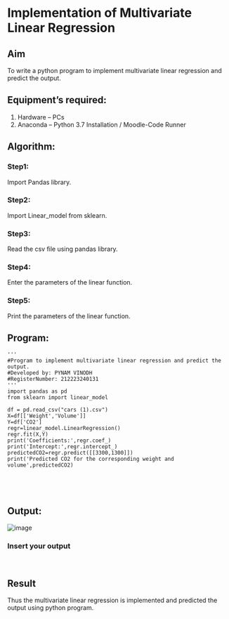 # Implementation of Multivariate Linear Regression
## Aim
To write a python program to implement multivariate linear regression and predict the output.
## Equipment’s required:
1.	Hardware – PCs
2.	Anaconda – Python 3.7 Installation / Moodle-Code Runner
## Algorithm:
### Step1:
Import Pandas library.

### Step2:
Import Linear_model from sklearn.

### Step3:
Read the csv file using pandas library.

### Step4:
Enter the parameters of the linear function.

### Step5:
Print the parameters of the linear function.

## Program:
```
'''
#Program to implement multivariate linear regression and predict the output.
#Developed by: PYNAM VINODH
#RegisterNumber: 212223240131
'''
import pandas as pd
from sklearn import linear_model

df = pd.read_csv("cars (1).csv")
X=df[['Weight','Volume']]
Y=df['CO2']
regr=linear_model.LinearRegression()
regr.fit(X,Y)
print('Coefficients:',regr.coef_)
print('Intercept:',regr.intercept_)
predictedCO2=regr.predict([[3300,1300]])
print('Predicted CO2 for the corresponding weight and volume',predictedCO2)





```
## Output:
![image](https://github.com/PYNAMVINODH/Multivariate-Linear-Regression/assets/145742678/154b92f0-fc4a-43c3-9611-1aeb5ec3c045)

### Insert your output

<br>

## Result
Thus the multivariate linear regression is implemented and predicted the output using python program.
